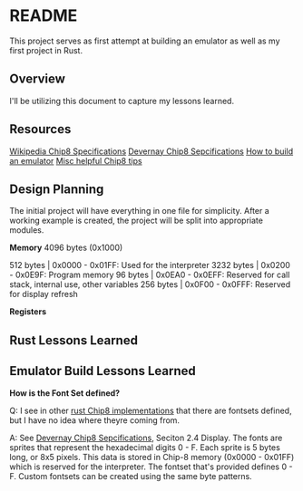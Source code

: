 # README

This project serves as first attempt at building an emulator as well as my first project in Rust.

## Overview

I'll be utilizing this document to capture my lessons learned.

## Resources
[Wikipedia Chip8 Specifications](https://en.wikipedia.org/wiki/CHIP-8)
[Devernay Chip8 Sepcifications](http://devernay.free.fr/hacks/chip8/C8TECH10.HTM#font)
[How to build an emulator](http://www.multigesture.net/articles/how-to-write-an-emulator-chip-8-interpreter/)
[Misc helpful Chip8 tips](https://github.com/AfBu/haxe-CHIP-8-emulator/wiki/(Super)CHIP-8-Secrets#understanding-of-store-bcd-instruction)

## Design Planning

The initial project will have everything in one file for simplicity.  After a working example is created, the project will be split into appropriate modules.

**Memory**
4096 bytes (0x1000)

512 bytes  | 0x0000 - 0x01FF: Used for the interpreter
3232 bytes | 0x0200 - 0x0E9F: Program memory
96 bytes   | 0x0EA0 - 0x0EFF: Reserved for call stack, internal use, other variables
256 bytes  | 0x0F00 - 0x0FFF: Reserved for display refresh

**Registers**


## Rust Lessons Learned


## Emulator Build Lessons Learned

**How is the Font Set defined?**

Q: I see in other [rust Chip8 implementations](https://github.com/starrhorne/chip8-rust/blob/master/src/font.rs) that there are fontsets defined, but I have no idea where theyre coming from.

A: See [Devernay Chip8 Sepcifications](http://devernay.free.fr/hacks/chip8/C8TECH10.HTM#font), Seciton 2.4 Display.  The fonts are sprites that represent the hexadecimal digits 0 - F.  Each sprite is 5 bytes long, or 8x5 pixels.  This data is stored in Chip-8 memory (0x0000 - 0x01FF) which is reserved for the interpreter.  The fontset that's provided defines 0 - F.  Custom fontsets can be created using the same byte patterns.

